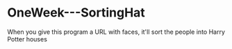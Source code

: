 # OneWeek---SortingHat
When you give this program a URL with faces, it'll sort the people into Harry Potter houses
